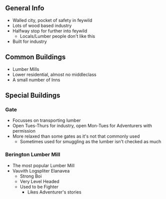 ## General Info
* Walled city, pocket of safety in feywild
* Lots of wood based industry
* Halfway stop for further into feywild
  * Locals/Lumber people don't like this
* Built for industry

## Common Buildings
* Lumber Mills
* Lower residential, almost no middleclass
* A small number of Inns

## Special Buildings
### Gate
* Focusses on transporting lumber
* Open Tues-Thurs for industry, open Mon-Tues for Adventurers with permission
* More relaxed than some gates as it's not that commonly used
  * Sometimes used for smuggling as the lumber isn't checked as much

### Berington Lumber Mill
* The most popular Lumber Mill
* Vauvith Logspliter Elanavea
  * Strong Boi
  * Very Level Headed
  * Used to be Fighter
    * Likes Adventurer's stories
  

